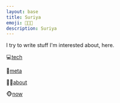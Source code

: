 ```yaml
---
layout: base
title: Suriya
emoji: 🧑🏻‍💻
description: Suriya
---
```


I try to write stuff I'm interested about, here.


💻[tech](tech)

🦋[meta](/meta)

🧙🏻[about](/about)

🐵[now](/now)


